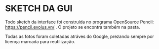 # SKETCH DA GUI



Todo sketch da interface foi construída no programa OpenSource Pencil: https://pencil.evolus.vn/ .
O projeto se encontra também na pasta.

Todas as fotos foram coletadas atráves do Google, prezando sempre por licença marcada para reutilização.



